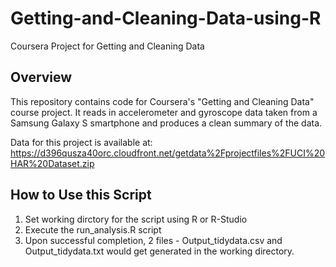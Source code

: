 # Getting-and-Cleaning-Data-using-R
Coursera Project for Getting and Cleaning Data

## Overview
This repository contains code for Coursera's "Getting and Cleaning Data" course project. It reads in accelerometer and gyroscope data taken from a Samsung Galaxy S smartphone and produces a clean summary of the data.

Data for this project is available at: 
https://d396qusza40orc.cloudfront.net/getdata%2Fprojectfiles%2FUCI%20HAR%20Dataset.zip

## How to Use this Script
1. Set working dirctory for the script using R or R-Studio
2. Execute the run_analysis.R script
3. Upon successful completion, 2 files - Output_tidydata.csv and Output_tidydata.txt would get generated in the working directory.


